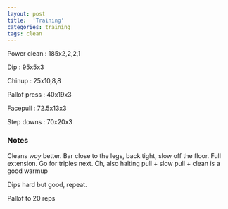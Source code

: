 ```yaml
---
layout: post
title:  'Training'
categories: training
tags: clean
---
```


Power clean  :  185x2,2,2,1

Dip  :  95x5x3

Chinup  :  25x10,8,8

Pallof press  : 40x19x3

Facepull  : 72.5x13x3

Step downs  :  70x20x3

### Notes

Cleans *way* better. Bar close to the legs, back tight, slow off the floor. Full extension. Go for triples next. Oh, also halting pull + slow pull + clean is a good warmup

Dips hard but good, repeat.

Pallof to 20 reps
